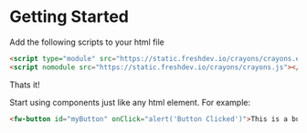 # Getting Started

Add the following scripts to your html file

```html
<script type="module" src="https://static.freshdev.io/crayons/crayons.esm.js"></script>
<script nomodule src="https://static.freshdev.io/crayons/crayons.js"></script>
```

Thats it!

Start using components just like any html element. For example:

```html live
<fw-button id="myButton" onClick="alert('Button Clicked')">This is a button</fw-button>
```